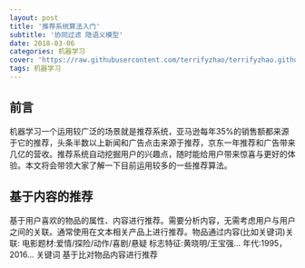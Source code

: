 ```yaml
---
layout: post
title: '推荐系统算法入门'
subtitle: '协同过滤 隐语义模型'
date: 2018-03-06
categories: 机器学习
cover: 'https://raw.githubusercontent.com/terrifyzhao/terrifyzhao.github.io/master/assets/img/2018-03-01-SVM/cover.jpeg'
tags: 机器学习
---
```


## 前言

机器学习一个运用较广泛的场景就是推荐系统，亚马逊每年35%的销售额都来源于它的推荐，头条半数以上新闻和广告点击来源于推荐，京东一年推荐和广告带来几亿的营收。推荐系统自动挖掘用户的兴趣点，随时能给用户带来惊喜与更好的体验。本文将会带领大家了解一下目前运用较多的一些推荐算法。

## 基于内容的推荐

基于用户喜欢的物品的属性、内容进行推荐。需要分析内容，无需考虑用户与用户之间的关联。通常使用在文本相关产品上进行推荐。物品通过内容(比如关键词)关联:
       电影题材:爱情/探险/动作/喜剧/悬疑    标志特征:黄晓明/王宝强...
   年代:1995，2016...
   关键词
   基于比对物品内容进行推荐

